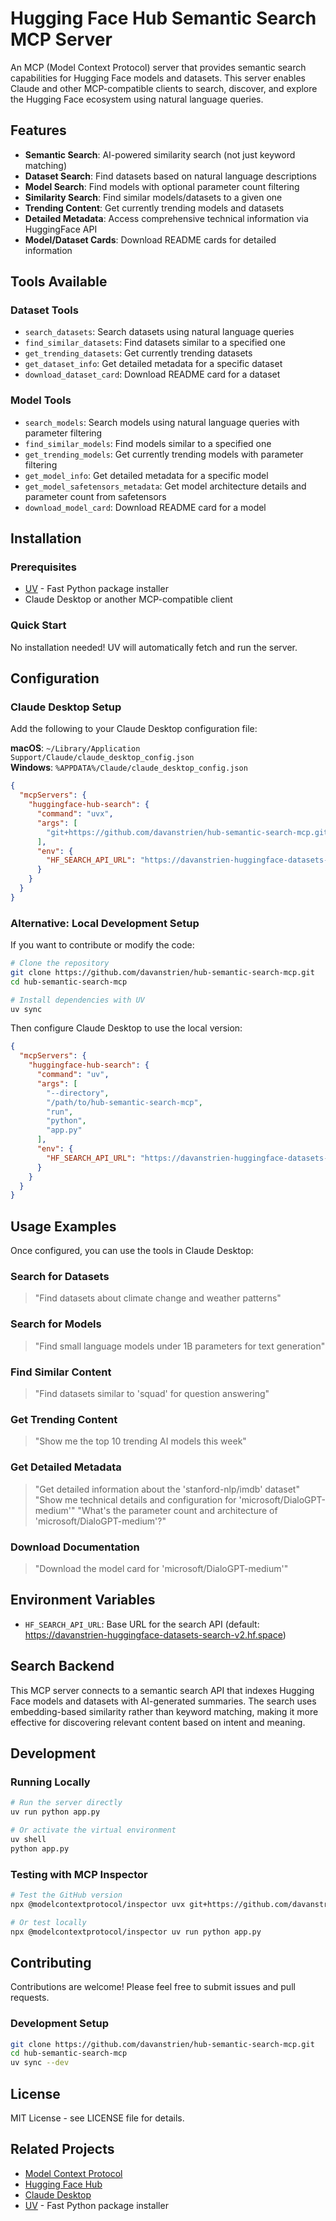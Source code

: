 # Hugging Face Hub Semantic Search MCP Server

An MCP (Model Context Protocol) server that provides semantic search capabilities for Hugging Face models and datasets. This server enables Claude and other MCP-compatible clients to search, discover, and explore the Hugging Face ecosystem using natural language queries.

## Features

- **Semantic Search**: AI-powered similarity search (not just keyword matching)
- **Dataset Search**: Find datasets based on natural language descriptions
- **Model Search**: Find models with optional parameter count filtering
- **Similarity Search**: Find similar models/datasets to a given one
- **Trending Content**: Get currently trending models and datasets
- **Detailed Metadata**: Access comprehensive technical information via HuggingFace API
- **Model/Dataset Cards**: Download README cards for detailed information

## Tools Available

### Dataset Tools
- `search_datasets`: Search datasets using natural language queries
- `find_similar_datasets`: Find datasets similar to a specified one
- `get_trending_datasets`: Get currently trending datasets
- `get_dataset_info`: Get detailed metadata for a specific dataset
- `download_dataset_card`: Download README card for a dataset

### Model Tools  
- `search_models`: Search models using natural language queries with parameter filtering
- `find_similar_models`: Find models similar to a specified one
- `get_trending_models`: Get currently trending models with parameter filtering
- `get_model_info`: Get detailed metadata for a specific model
- `get_model_safetensors_metadata`: Get model architecture details and parameter count from safetensors
- `download_model_card`: Download README card for a model

## Installation

### Prerequisites
- [UV](https://docs.astral.sh/uv/) - Fast Python package installer
- Claude Desktop or another MCP-compatible client

### Quick Start
No installation needed! UV will automatically fetch and run the server.

## Configuration

### Claude Desktop Setup

Add the following to your Claude Desktop configuration file:

**macOS**: `~/Library/Application Support/Claude/claude_desktop_config.json`  
**Windows**: `%APPDATA%/Claude/claude_desktop_config.json`

```json
{
  "mcpServers": {
    "huggingface-hub-search": {
      "command": "uvx",
      "args": [
        "git+https://github.com/davanstrien/hub-semantic-search-mcp.git"
      ],
      "env": {
        "HF_SEARCH_API_URL": "https://davanstrien-huggingface-datasets-search-v2.hf.space"
      }
    }
  }
}
```

### Alternative: Local Development Setup

If you want to contribute or modify the code:

```bash
# Clone the repository
git clone https://github.com/davanstrien/hub-semantic-search-mcp.git
cd hub-semantic-search-mcp

# Install dependencies with UV
uv sync
```

Then configure Claude Desktop to use the local version:
```json
{
  "mcpServers": {
    "huggingface-hub-search": {
      "command": "uv",
      "args": [
        "--directory",
        "/path/to/hub-semantic-search-mcp",
        "run",
        "python",
        "app.py"
      ],
      "env": {
        "HF_SEARCH_API_URL": "https://davanstrien-huggingface-datasets-search-v2.hf.space"
      }
    }
  }
}
```

## Usage Examples

Once configured, you can use the tools in Claude Desktop:

### Search for Datasets
> "Find datasets about climate change and weather patterns"

### Search for Models
> "Find small language models under 1B parameters for text generation"

### Find Similar Content
> "Find datasets similar to 'squad' for question answering"

### Get Trending Content
> "Show me the top 10 trending AI models this week"

### Get Detailed Metadata
> "Get detailed information about the 'stanford-nlp/imdb' dataset"
> "Show me technical details and configuration for 'microsoft/DialoGPT-medium'"
> "What's the parameter count and architecture of 'microsoft/DialoGPT-medium'?"

### Download Documentation
> "Download the model card for 'microsoft/DialoGPT-medium'"

## Environment Variables

- `HF_SEARCH_API_URL`: Base URL for the search API (default: https://davanstrien-huggingface-datasets-search-v2.hf.space)

## Search Backend

This MCP server connects to a semantic search API that indexes Hugging Face models and datasets with AI-generated summaries. The search uses embedding-based similarity rather than keyword matching, making it more effective for discovering relevant content based on intent and meaning.

## Development

### Running Locally
```bash
# Run the server directly
uv run python app.py

# Or activate the virtual environment
uv shell
python app.py
```

### Testing with MCP Inspector
```bash
# Test the GitHub version
npx @modelcontextprotocol/inspector uvx git+https://github.com/davanstrien/hub-semantic-search-mcp.git

# Or test locally
npx @modelcontextprotocol/inspector uv run python app.py
```

## Contributing

Contributions are welcome! Please feel free to submit issues and pull requests.

### Development Setup
```bash
git clone https://github.com/davanstrien/hub-semantic-search-mcp.git
cd hub-semantic-search-mcp
uv sync --dev
```

## License

MIT License - see LICENSE file for details.

## Related Projects

- [Model Context Protocol](https://github.com/modelcontextprotocol/python-sdk)
- [Hugging Face Hub](https://huggingface.co/docs/hub/)
- [Claude Desktop](https://claude.ai/download)
- [UV](https://docs.astral.sh/uv/) - Fast Python package installer